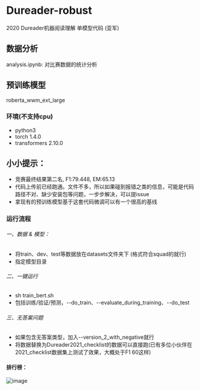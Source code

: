 # Dureader-robust
2020 Dureader机器阅读理解 单模型代码 (亚军)

## 数据分析
analysis.ipynb: 对比赛数据的统计分析


## 预训练模型
roberta_wwm_ext_large


### 环境(不支持cpu)
* python3  
* torch 1.4.0
* transformers 2.10.0

## 小小提示：
* 竞赛最终结果第二名, F1:79.448, EM:65.13
* 代码上传前已经跑通。文件不多，所以如果碰到报错之类的信息，可能是代码路径不对、缺少安装包等问题，一步步解决，可以提issue
* 拿现有的预训练模型基于这套代码微调可以有一个很高的基线

### 运行流程  
###### 一、数据 & 模型：
* 将train、dev、test等数据放在datasets文件夹下 (格式符合squad的就行)
* 指定模型目录
###### 二、一键运行
* sh train_bert.sh
* 包括训练/验证/预测，--do_train、--evaluate_during_training、--do_test
###### 三、无答案问题
* 如果包含无答案类型，加入--version_2_with_negative就行
* 将数据替换为Dureader2021_checklist的数据可以直接跑(已有多位小伙伴在2021_checklist数据集上测试了效果，大概处于F1 60这样)

#### 排行榜：
![image](https://github.com/basketballandlearn/MRC_Competition_Repositories/blob/master/Dureader_robust_2020/1.png)
